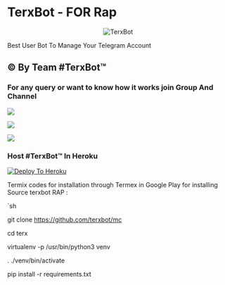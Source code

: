 # TerxBot - FOR Rap

<p align="center">

<img src="https://telegra.ph/file/0264856630ef29b35fed0.png" alt="TerxBot">

Best User Bot To Manage Your Telegram Account 
## © By Team #TerxBot™

### For any query or want to know how it works join Group And Channel 

<a href="https://t.me/CTILK"><img src="https://img.shields.io/badge/Join-Telegram%20Channel-red.svg?logo=Telegram"></a>

<a href="https://t.me/topbof"><img src="https://img.shields.io/badge/Join-Telegram%20Group-blue.svg?logo=telegram"></a>

<a href="https://www.youtube.com/channel/UCiDe-3wpFCCfgFne9UO3Yrg"><img src="https://img.shields.io/badge/How%20To-Deploy-red.svg?logo=Youtube"></a>

### Host #TerxBot™ In Heroku

 

[![Deploy To Heroku](https://www.herokucdn.com/deploy/button.svg)](https://heroku.com/deploy?template=https://github.com/terxbot/mc )

Termix codes for installation through Termex in Google Play for installing Source terxbot RAP :

`sh

git clone https://github.com/terxbot/mc

cd terx

virtualenv -p /usr/bin/python3 venv

. ./venv/bin/activate

pip install -r requirements.txt
